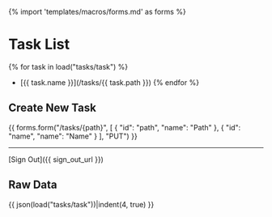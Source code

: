 {% import 'templates/macros/forms.md' as forms %}

Task List
=========

{% for task in load("tasks/task") %}
* [{{ task.name }}](/tasks/{{ task.path }})
{% endfor %}

Create New Task
---------------

{{ forms.form("/tasks/{path}",
    [ { "id": "path", "name": "Path" },
      { "id": "name", "name": "Name" } ],
    "PUT") }}

----

[Sign Out]({{ sign_out_url }})

Raw Data
--------
{{ json(load("tasks/task"))|indent(4, true) }}

